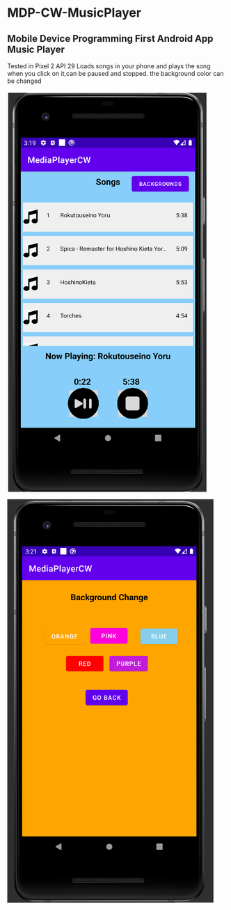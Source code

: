 # MDP-CW-MusicPlayer
## Mobile Device Programming First Android App Music Player

Tested in Pixel 2 API 29 
Loads songs in your phone and plays the song when you click on it,can be paused and stopped. the background color can be changed

![alttext](images/Main.png "Gen-O")

![alttext](images/background.png "Gen-O")
